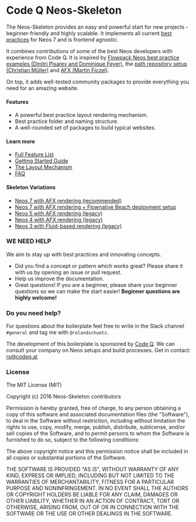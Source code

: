 # Code Q Neos-Skeleton

The Neos-Skeleton provides an easy and powerful start for new projects - beginner-friendly and highly scalable. It implements all current [best practices](https://www.neos.io/blog/neos-best-practices-1-0.html) for Neos 7 and is frontend agnostic.

It combines contributions of some of the best Neos developers with experience from Code Q. It is inspired by [Flowpack Neos best practice examples (Dmitri Pisarev and Dominique Feyer)](https://github.com/Flowpack/fusion-bp), the [path repository setup (Christian Müller)](https://www.neos.io/blog/project-repository-best-practice.html) and [AFX (Martin Ficzel)](https://github.com/PackageFactory/atomic-fusion-afx).

On top, it adds well-tested community packages to provide everything you need for an amazing website.

#### Features

 - A powerful best practice layout rendering mechanism.
 - Best practice folder and naming structure.
 - A well-rounded set of packages to build typical websites.


#### Learn more

 - [Full Feature List](docs/FEATURES.md)
 - [Getting Started Guide](docs/GETTING_STARTED.md)
 - [The Layout Mechanism](docs/LAYOUT_MECHANISM.md)
 - [FAQ](docs/FAQ.md)


#### Skeleton Variations

- [Neos 7 with AFX rendering (recommended)](https://github.com/code-q-web-factory/Neos-Skeleton) 
- [Neos 7 with AFX rendering + Flownative Beach deployment setup](https://github.com/code-q-web-factory/Neos-Skeleton/tree/flownative-beach)
- [Neos 5 with AFX rendering (legacy)](https://github.com/code-q-web-factory/Neos-Skeleton/tree/b64e860f6ad562dc04237e2eb03962be05d1f32c) 
- [Neos 4 with AFX rendering (legacy)](https://github.com/code-q-web-factory/Neos-Skeleton/releases/tag/v2.0.2) 
- [Neos 3 with Fluid-based rendering (legacy)](https://github.com/code-q-web-factory/Neos-Skeleton/tree/neos-3-fluid)


### WE NEED HELP

We aim to stay up with best practices and innovating concepts. 

- Did you find a concept or pattern which works great? Please share it with us by opening an issue or pull request.
- Help us improve the documentation.
- Great questions! If you are a beginner, please share your beginner questions so we can make the start easier! __Beginner questions are highly welcome!__


### Do you need help?

For questions about the boilerplate feel free to write in the Slack channel `#general` and tag me with `@rolandschuetz`.

The development of this boilerplate is sponsored by [Code Q](https://codeq.at/de/kontakt). We can consult your company on Neos setups and build processes. Get in contact: [rs@codeq.at](mailto:rs@codeq.at)


### License

The MIT License (MIT)

Copyright (c) 2016 Neos-Skeleton contributors

Permission is hereby granted, free of charge, to any person obtaining a copy
of this software and associated documentation files (the "Software"), to deal
in the Software without restriction, including without limitation the rights
to use, copy, modify, merge, publish, distribute, sublicense, and/or sell
copies of the Software, and to permit persons to whom the Software is
furnished to do so, subject to the following conditions:

The above copyright notice and this permission notice shall be included in all
copies or substantial portions of the Software.

THE SOFTWARE IS PROVIDED "AS IS", WITHOUT WARRANTY OF ANY KIND, EXPRESS OR
IMPLIED, INCLUDING BUT NOT LIMITED TO THE WARRANTIES OF MERCHANTABILITY,
FITNESS FOR A PARTICULAR PURPOSE AND NONINFRINGEMENT. IN NO EVENT SHALL THE
AUTHORS OR COPYRIGHT HOLDERS BE LIABLE FOR ANY CLAIM, DAMAGES OR OTHER
LIABILITY, WHETHER IN AN ACTION OF CONTRACT, TORT OR OTHERWISE, ARISING FROM,
OUT OF OR IN CONNECTION WITH THE SOFTWARE OR THE USE OR OTHER DEALINGS IN THE
SOFTWARE.
